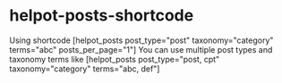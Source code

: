 # helpot-posts-shortcode

Using shortcode [helpot_posts post_type="post" taxonomy="category" terms="abc" posts_per_page="1"]
You can use multiple post types and taxonomy terms like [helpot_posts post_type="post, cpt" taxonomy="category" terms="abc, def"]
